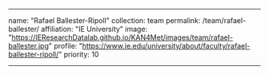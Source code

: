 ---

name: "Rafael Ballester-Ripoll"
collection: team
permalink: /team/rafael-ballester/
affiliation: "IE University"
image: "https://IEResearchDatalab.github.io/KAN4Met/images/team/rafael-ballester.jpg"
profile: "https://www.ie.edu/university/about/faculty/rafael-ballester-ripoll/"
priority: 10

---